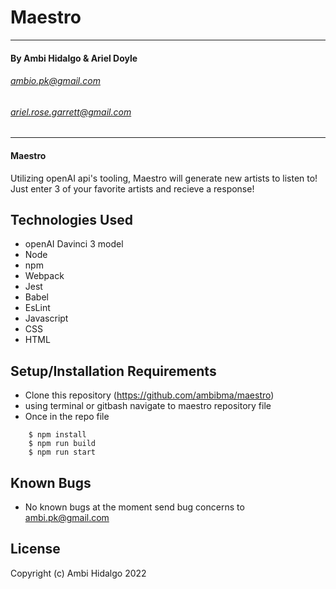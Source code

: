 # Maestro
---
#### By Ambi Hidalgo & Ariel Doyle
###### ambio.pk@gmail.com
###### ariel.rose.garrett@gmail.com


---

####  Maestro
Utilizing openAI api's tooling, Maestro will generate new artists to listen to! Just enter 3 of your favorite artists and recieve a response!

## Technologies Used
* openAI Davinci 3 model
* Node
* npm
* Webpack
* Jest
* Babel
* EsLint
* Javascript
* CSS
* HTML

## Setup/Installation Requirements

* Clone this repository (https://github.com/ambibma/maestro)
* using terminal or gitbash navigate to maestro repository file
* Once in the repo file 
```
    $ npm install
    $ npm run build
    $ npm run start
```
## Known Bugs

* No known bugs at the moment
send bug concerns to ambi.pk@gmail.com

## License


Copyright (c) Ambi Hidalgo 2022